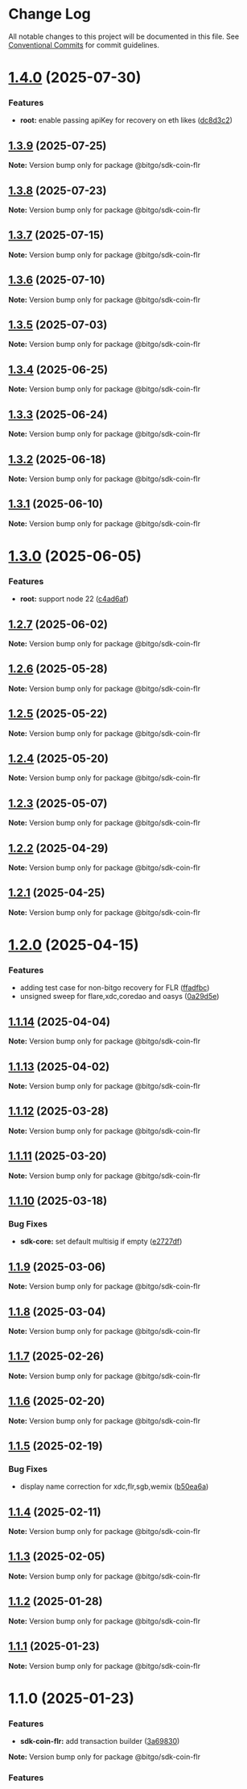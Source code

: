 # Change Log

All notable changes to this project will be documented in this file.
See [Conventional Commits](https://conventionalcommits.org) for commit guidelines.

# [1.4.0](https://github.com/BitGo/BitGoJS/compare/@bitgo/sdk-coin-flr@1.3.9...@bitgo/sdk-coin-flr@1.4.0) (2025-07-30)

### Features

- **root:** enable passing apiKey for recovery on eth likes ([dc8d3c2](https://github.com/BitGo/BitGoJS/commit/dc8d3c201b5ab82b05e1db69f310a0860e21bf78))

## [1.3.9](https://github.com/BitGo/BitGoJS/compare/@bitgo/sdk-coin-flr@1.3.7...@bitgo/sdk-coin-flr@1.3.9) (2025-07-25)

**Note:** Version bump only for package @bitgo/sdk-coin-flr

## [1.3.8](https://github.com/BitGo/BitGoJS/compare/@bitgo/sdk-coin-flr@1.3.7...@bitgo/sdk-coin-flr@1.3.8) (2025-07-23)

**Note:** Version bump only for package @bitgo/sdk-coin-flr

## [1.3.7](https://github.com/BitGo/BitGoJS/compare/@bitgo/sdk-coin-flr@1.3.6...@bitgo/sdk-coin-flr@1.3.7) (2025-07-15)

**Note:** Version bump only for package @bitgo/sdk-coin-flr

## [1.3.6](https://github.com/BitGo/BitGoJS/compare/@bitgo/sdk-coin-flr@1.3.5...@bitgo/sdk-coin-flr@1.3.6) (2025-07-10)

**Note:** Version bump only for package @bitgo/sdk-coin-flr

## [1.3.5](https://github.com/BitGo/BitGoJS/compare/@bitgo/sdk-coin-flr@1.3.4...@bitgo/sdk-coin-flr@1.3.5) (2025-07-03)

**Note:** Version bump only for package @bitgo/sdk-coin-flr

## [1.3.4](https://github.com/BitGo/BitGoJS/compare/@bitgo/sdk-coin-flr@1.3.3...@bitgo/sdk-coin-flr@1.3.4) (2025-06-25)

**Note:** Version bump only for package @bitgo/sdk-coin-flr

## [1.3.3](https://github.com/BitGo/BitGoJS/compare/@bitgo/sdk-coin-flr@1.3.2...@bitgo/sdk-coin-flr@1.3.3) (2025-06-24)

**Note:** Version bump only for package @bitgo/sdk-coin-flr

## [1.3.2](https://github.com/BitGo/BitGoJS/compare/@bitgo/sdk-coin-flr@1.3.1...@bitgo/sdk-coin-flr@1.3.2) (2025-06-18)

**Note:** Version bump only for package @bitgo/sdk-coin-flr

## [1.3.1](https://github.com/BitGo/BitGoJS/compare/@bitgo/sdk-coin-flr@1.3.0...@bitgo/sdk-coin-flr@1.3.1) (2025-06-10)

**Note:** Version bump only for package @bitgo/sdk-coin-flr

# [1.3.0](https://github.com/BitGo/BitGoJS/compare/@bitgo/sdk-coin-flr@1.2.7...@bitgo/sdk-coin-flr@1.3.0) (2025-06-05)

### Features

- **root:** support node 22 ([c4ad6af](https://github.com/BitGo/BitGoJS/commit/c4ad6af2e8896221417c303f0f6b84652b493216))

## [1.2.7](https://github.com/BitGo/BitGoJS/compare/@bitgo/sdk-coin-flr@1.2.6...@bitgo/sdk-coin-flr@1.2.7) (2025-06-02)

**Note:** Version bump only for package @bitgo/sdk-coin-flr

## [1.2.6](https://github.com/BitGo/BitGoJS/compare/@bitgo/sdk-coin-flr@1.2.5...@bitgo/sdk-coin-flr@1.2.6) (2025-05-28)

**Note:** Version bump only for package @bitgo/sdk-coin-flr

## [1.2.5](https://github.com/BitGo/BitGoJS/compare/@bitgo/sdk-coin-flr@1.2.4...@bitgo/sdk-coin-flr@1.2.5) (2025-05-22)

**Note:** Version bump only for package @bitgo/sdk-coin-flr

## [1.2.4](https://github.com/BitGo/BitGoJS/compare/@bitgo/sdk-coin-flr@1.2.3...@bitgo/sdk-coin-flr@1.2.4) (2025-05-20)

**Note:** Version bump only for package @bitgo/sdk-coin-flr

## [1.2.3](https://github.com/BitGo/BitGoJS/compare/@bitgo/sdk-coin-flr@1.2.2...@bitgo/sdk-coin-flr@1.2.3) (2025-05-07)

**Note:** Version bump only for package @bitgo/sdk-coin-flr

## [1.2.2](https://github.com/BitGo/BitGoJS/compare/@bitgo/sdk-coin-flr@1.2.1...@bitgo/sdk-coin-flr@1.2.2) (2025-04-29)

**Note:** Version bump only for package @bitgo/sdk-coin-flr

## [1.2.1](https://github.com/BitGo/BitGoJS/compare/@bitgo/sdk-coin-flr@1.2.0...@bitgo/sdk-coin-flr@1.2.1) (2025-04-25)

**Note:** Version bump only for package @bitgo/sdk-coin-flr

# [1.2.0](https://github.com/BitGo/BitGoJS/compare/@bitgo/sdk-coin-flr@1.1.14...@bitgo/sdk-coin-flr@1.2.0) (2025-04-15)

### Features

- adding test case for non-bitgo recovery for FLR ([ffadfbc](https://github.com/BitGo/BitGoJS/commit/ffadfbcde26c6963d0f910c0c1dd3becc4d4d683))
- unsigned sweep for flare,xdc,coredao and oasys ([0a29d5e](https://github.com/BitGo/BitGoJS/commit/0a29d5ed8398a9c56233a344ff179e014ca1ce28))

## [1.1.14](https://github.com/BitGo/BitGoJS/compare/@bitgo/sdk-coin-flr@1.1.13...@bitgo/sdk-coin-flr@1.1.14) (2025-04-04)

**Note:** Version bump only for package @bitgo/sdk-coin-flr

## [1.1.13](https://github.com/BitGo/BitGoJS/compare/@bitgo/sdk-coin-flr@1.1.12...@bitgo/sdk-coin-flr@1.1.13) (2025-04-02)

**Note:** Version bump only for package @bitgo/sdk-coin-flr

## [1.1.12](https://github.com/BitGo/BitGoJS/compare/@bitgo/sdk-coin-flr@1.1.11...@bitgo/sdk-coin-flr@1.1.12) (2025-03-28)

**Note:** Version bump only for package @bitgo/sdk-coin-flr

## [1.1.11](https://github.com/BitGo/BitGoJS/compare/@bitgo/sdk-coin-flr@1.1.10...@bitgo/sdk-coin-flr@1.1.11) (2025-03-20)

**Note:** Version bump only for package @bitgo/sdk-coin-flr

## [1.1.10](https://github.com/BitGo/BitGoJS/compare/@bitgo/sdk-coin-flr@1.1.9...@bitgo/sdk-coin-flr@1.1.10) (2025-03-18)

### Bug Fixes

- **sdk-core:** set default multisig if empty ([e2727df](https://github.com/BitGo/BitGoJS/commit/e2727dfc89dd314a607b737e761e5eff824606af))

## [1.1.9](https://github.com/BitGo/BitGoJS/compare/@bitgo/sdk-coin-flr@1.1.8...@bitgo/sdk-coin-flr@1.1.9) (2025-03-06)

**Note:** Version bump only for package @bitgo/sdk-coin-flr

## [1.1.8](https://github.com/BitGo/BitGoJS/compare/@bitgo/sdk-coin-flr@1.1.5...@bitgo/sdk-coin-flr@1.1.8) (2025-03-04)

**Note:** Version bump only for package @bitgo/sdk-coin-flr

## [1.1.7](https://github.com/BitGo/BitGoJS/compare/@bitgo/sdk-coin-flr@1.1.5...@bitgo/sdk-coin-flr@1.1.7) (2025-02-26)

**Note:** Version bump only for package @bitgo/sdk-coin-flr

## [1.1.6](https://github.com/BitGo/BitGoJS/compare/@bitgo/sdk-coin-flr@1.1.5...@bitgo/sdk-coin-flr@1.1.6) (2025-02-20)

**Note:** Version bump only for package @bitgo/sdk-coin-flr

## [1.1.5](https://github.com/BitGo/BitGoJS/compare/@bitgo/sdk-coin-flr@1.1.4...@bitgo/sdk-coin-flr@1.1.5) (2025-02-19)

### Bug Fixes

- display name correction for xdc,flr,sgb,wemix ([b50ea6a](https://github.com/BitGo/BitGoJS/commit/b50ea6ad6723e755ac8e5c61380ffe5735d74a4b))

## [1.1.4](https://github.com/BitGo/BitGoJS/compare/@bitgo/sdk-coin-flr@1.1.3...@bitgo/sdk-coin-flr@1.1.4) (2025-02-11)

**Note:** Version bump only for package @bitgo/sdk-coin-flr

## [1.1.3](https://github.com/BitGo/BitGoJS/compare/@bitgo/sdk-coin-flr@1.1.2...@bitgo/sdk-coin-flr@1.1.3) (2025-02-05)

**Note:** Version bump only for package @bitgo/sdk-coin-flr

## [1.1.2](https://github.com/BitGo/BitGoJS/compare/@bitgo/sdk-coin-flr@1.1.1...@bitgo/sdk-coin-flr@1.1.2) (2025-01-28)

**Note:** Version bump only for package @bitgo/sdk-coin-flr

## [1.1.1](https://github.com/BitGo/BitGoJS/compare/@bitgo/sdk-coin-flr@1.1.0...@bitgo/sdk-coin-flr@1.1.1) (2025-01-23)

**Note:** Version bump only for package @bitgo/sdk-coin-flr

# 1.1.0 (2025-01-23)

### Features

- **sdk-coin-flr:** add transaction builder ([3a69830](https://github.com/BitGo/BitGoJS/commit/3a69830ad63b6b6b0035a4a954fa834372239f16))

**Note:** Version bump only for package @bitgo/sdk-coin-flr

### Features
